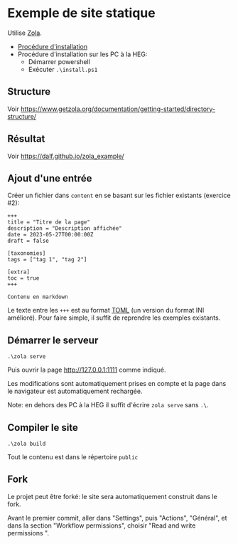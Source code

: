 # Exemple de site statique

Utilise [Zola](https://www.getzola.org/).

* [Procédure d'installation](https://www.getzola.org/documentation/getting-started/installation/)
* Procédure d'installation sur les PC à la HEG:
    * Démarrer powershell
    * Exécuter `.\install.ps1`

## Structure

Voir <https://www.getzola.org/documentation/getting-started/directory-structure/>

## Résultat

Voir <https://dalf.github.io/zola_example/>

## Ajout d'une entrée

Créer un fichier dans `content` en se basant sur les fichier existants (exercice #2):

```
+++
title = "Titre de la page"
description = "Description affichée"
date = 2023-05-27T00:00:00Z
draft = false

[taxonomies]
tags = ["tag 1", "tag 2"]

[extra]
toc = true
+++

Contenu en markdown
```

Le texte entre les `+++` est au format [TOML](https://fr.wikipedia.org/wiki/TOML) (un version du format INI amélioré).
Pour faire simple, il suffit de reprendre les exemples existants.

## Démarrer le serveur

`.\zola serve`

Puis ouvrir la page <http://127.0.0.1:1111> comme indiqué.

Les modifications sont automatiquement prises en compte et la page dans le navigateur est automatiquement rechargée.

Note: en dehors des PC à la HEG il suffit d'écrire `zola serve` sans `.\`.

## Compiler le site

`.\zola build`

Tout le contenu est dans le répertoire `public`

## Fork

Le projet peut être forké: le site sera automatiquement construit dans le fork.

Avant le premier commit, aller dans "Settings", puis "Actions", "Général", et dans la section "Workflow permissions", choisir "Read and write permissions ".
